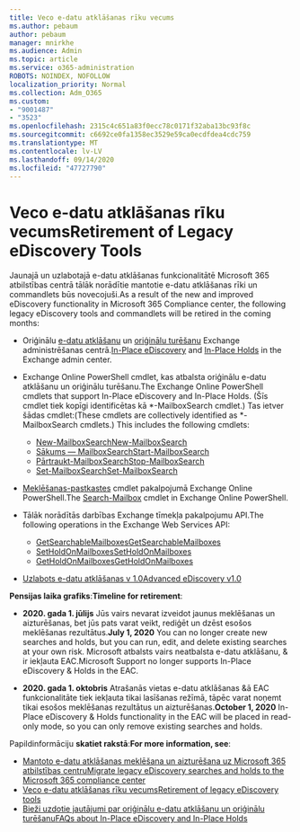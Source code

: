 ```yaml
---
title: Veco e-datu atklāšanas rīku vecums
ms.author: pebaum
author: pebaum
manager: mnirkhe
ms.audience: Admin
ms.topic: article
ms.service: o365-administration
ROBOTS: NOINDEX, NOFOLLOW
localization_priority: Normal
ms.collection: Adm_O365
ms.custom:
- "9001487"
- "3523"
ms.openlocfilehash: 2315c4c651a83f0ecc78c0171f32aba13bc93f8c
ms.sourcegitcommit: c6692ce0fa1358ec3529e59ca0ecdfdea4cdc759
ms.translationtype: MT
ms.contentlocale: lv-LV
ms.lasthandoff: 09/14/2020
ms.locfileid: "47727790"
---
```

# <a name="retirement-of-legacy-ediscovery-tools"></a><span data-ttu-id="63585-102">Veco e-datu atklāšanas rīku vecums</span><span class="sxs-lookup"><span data-stu-id="63585-102">Retirement of Legacy eDiscovery Tools</span></span>

<span data-ttu-id="63585-103">Jaunajā un uzlabotajā e-datu atklāšanas funkcionalitātē Microsoft 365 atbilstības centrā tālāk norādītie mantotie e-datu atklāšanas rīki un commandlets būs novecojuši.</span><span class="sxs-lookup"><span data-stu-id="63585-103">As a result of the new and improved eDiscovery functionality in Microsoft 365 Compliance center, the following legacy eDiscovery tools and commandlets will be retired in the coming months:</span></span>

- <span data-ttu-id="63585-104">Oriģinālu [e-datu atklāšanu](https://docs.microsoft.com/exchange/security-and-compliance/in-place-ediscovery/in-place-ediscovery) un [oriģinālu turēšanu](https://docs.microsoft.com/exchange/security-and-compliance/create-or-remove-in-place-holds) Exchange administrēšanas centrā.</span><span class="sxs-lookup"><span data-stu-id="63585-104">[In-Place eDiscovery](https://docs.microsoft.com/exchange/security-and-compliance/in-place-ediscovery/in-place-ediscovery) and [In-Place Holds](https://docs.microsoft.com/exchange/security-and-compliance/create-or-remove-in-place-holds) in the Exchange admin center.</span></span>

- <span data-ttu-id="63585-105">Exchange Online PowerShell cmdlet, kas atbalsta oriģinālu e-datu atklāšanu un oriģinālu turēšanu.</span><span class="sxs-lookup"><span data-stu-id="63585-105">The Exchange Online PowerShell cmdlets that support In-Place eDiscovery and In-Place Holds.</span></span> <span data-ttu-id="63585-106">(Šīs cmdlet tiek kopīgi identificētas kā \*-MailboxSearch cmdlet.) Tas ietver šādas cmdlet:</span><span class="sxs-lookup"><span data-stu-id="63585-106">(These cmdlets are collectively identified as \*-MailboxSearch cmdlets.) This includes the following cmdlets:</span></span>

    - [<span data-ttu-id="63585-107">New-MailboxSearch</span><span class="sxs-lookup"><span data-stu-id="63585-107">New-MailboxSearch</span></span>](https://docs.microsoft.com/powershell/module/exchange/policy-and-compliance-content-search/new-mailboxsearch)
    - [<span data-ttu-id="63585-108">Sākums — MailboxSearch</span><span class="sxs-lookup"><span data-stu-id="63585-108">Start-MailboxSearch</span></span>](https://docs.microsoft.com/powershell/module/exchange/policy-and-compliance-content-search/start-mailboxsearch)
    - [<span data-ttu-id="63585-109">Pārtraukt-MailboxSearch</span><span class="sxs-lookup"><span data-stu-id="63585-109">Stop-MailboxSearch</span></span>](https://docs.microsoft.com/powershell/module/exchange/policy-and-compliance-content-search/stop-mailboxsearch)
    - [<span data-ttu-id="63585-110">Set-MailboxSearch</span><span class="sxs-lookup"><span data-stu-id="63585-110">Set-MailboxSearch</span></span>](https://docs.microsoft.com/powershell/module/exchange/policy-and-compliance-content-search/set-mailboxsearch)

- <span data-ttu-id="63585-111">[Meklēšanas-pastkastes](https://docs.microsoft.com/powershell/module/exchange/mailboxes/search-mailbox?view=exchange-ps) cmdlet pakalpojumā Exchange Online PowerShell.</span><span class="sxs-lookup"><span data-stu-id="63585-111">The [Search-Mailbox](https://docs.microsoft.com/powershell/module/exchange/mailboxes/search-mailbox?view=exchange-ps) cmdlet in Exchange Online PowerShell.</span></span>
- <span data-ttu-id="63585-112">Tālāk norādītās darbības Exchange tīmekļa pakalpojumu API.</span><span class="sxs-lookup"><span data-stu-id="63585-112">The following operations in the Exchange Web Services API:</span></span>
    - [<span data-ttu-id="63585-113">GetSearchableMailboxes</span><span class="sxs-lookup"><span data-stu-id="63585-113">GetSearchableMailboxes</span></span>](https://docs.microsoft.com/exchange/client-developer/web-service-reference/getsearchablemailboxes-operation)
    - [<span data-ttu-id="63585-114">SetHoldOnMailboxes</span><span class="sxs-lookup"><span data-stu-id="63585-114">SetHoldOnMailboxes</span></span>](https://docs.microsoft.com/exchange/client-developer/web-service-reference/setholdonmailboxes-operation)
    - [<span data-ttu-id="63585-115">GetHoldOnMailboxes</span><span class="sxs-lookup"><span data-stu-id="63585-115">GetHoldOnMailboxes</span></span>](https://docs.microsoft.com/exchange/client-developer/web-service-reference/getholdonmailboxes-operation)

- [<span data-ttu-id="63585-116">Uzlabots e-datu atklāšanas v 1.0</span><span class="sxs-lookup"><span data-stu-id="63585-116">Advanced eDiscovery v1.0</span></span>](https://docs.microsoft.com/microsoft-365/compliance/office-365-advanced-ediscovery)

<span data-ttu-id="63585-117">**Pensijas laika grafiks**:</span><span class="sxs-lookup"><span data-stu-id="63585-117">**Timeline for retirement**:</span></span>
- <span data-ttu-id="63585-118">**2020. gada 1. jūlijs** Jūs vairs nevarat izveidot jaunus meklēšanas un aizturēšanas, bet jūs pats varat veikt, rediģēt un dzēst esošos meklēšanas rezultātus.</span><span class="sxs-lookup"><span data-stu-id="63585-118">**July 1, 2020** You can no longer create new searches and holds, but you can run, edit, and delete existing searches at your own risk.</span></span> <span data-ttu-id="63585-119">Microsoft atbalsts vairs neatbalsta e-datu atklāšanu, & ir iekļauta EAC.</span><span class="sxs-lookup"><span data-stu-id="63585-119">Microsoft Support no longer supports In-Place eDiscovery & Holds in the EAC.</span></span>
    
- <span data-ttu-id="63585-120">**2020. gada 1. oktobris** Atrašanās vietas e-datu atklāšanas &ā EAC funkcionalitāte tiek iekļauta tikai lasīšanas režīmā, tāpēc varat noņemt tikai esošos meklēšanas rezultātus un aizturēšanas.</span><span class="sxs-lookup"><span data-stu-id="63585-120">**October 1, 2020** In-Place eDiscovery & Holds functionality in the EAC will be placed in read-only mode, so you can only remove existing searches and holds.</span></span>

<span data-ttu-id="63585-121">Papildinformāciju **skatiet rakstā**:</span><span class="sxs-lookup"><span data-stu-id="63585-121">**For more information, see**:</span></span>

 - [<span data-ttu-id="63585-122">Mantoto e-datu atklāšanas meklēšana un aizturēšana uz Microsoft 365 atbilstības centru</span><span class="sxs-lookup"><span data-stu-id="63585-122">Migrate legacy eDiscovery searches and holds to the Microsoft 365 compliance center</span></span>](https://docs.microsoft.com/microsoft-365/compliance/migrate-legacy-ediscovery-searches-and-holds)
 - [<span data-ttu-id="63585-123">Veco e-datu atklāšanas rīku vecums</span><span class="sxs-lookup"><span data-stu-id="63585-123">Retirement of legacy eDiscovery tools</span></span>](https://docs.microsoft.com/microsoft-365/compliance/legacy-ediscovery-retirement)
 - [<span data-ttu-id="63585-124">Bieži uzdotie jautājumi par oriģinālu e-datu atklāšanu un oriģinālu turēšanu</span><span class="sxs-lookup"><span data-stu-id="63585-124">FAQs about In-Place eDiscovery and In-Place Holds</span></span>](https://docs.microsoft.com/microsoft-365/compliance/legacy-ediscovery-retirement#faqs-about-in-place-ediscovery-and-in-place-holds)



